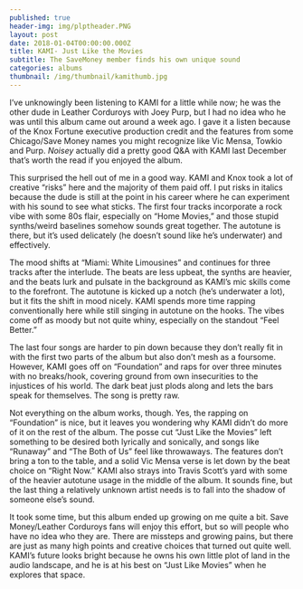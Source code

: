 ```yaml
---
published: true
header-img: img/plptheader.PNG
layout: post
date: 2018-01-04T00:00:00.000Z
title: KAMI- Just Like the Movies
subtitle: The SaveMoney member finds his own unique sound
categories: albums
thumbnail: /img/thumbnail/kamithumb.jpg
---
```


<p>I&rsquo;ve unknowingly been listening to KAMI for a little while now; he was the other dude in Leather Corduroys with Joey Purp,&nbsp;but I had no idea who he was until this album came out around a week ago. I gave it a listen because of the Knox Fortune executive production credit and the features from some Chicago/Save Money names you might recognize like Vic Mensa, Towkio and Purp.&nbsp;<em>Noisey&nbsp;</em>actually did a pretty good Q&amp;A with KAMI last December that&rsquo;s worth the read if you enjoyed the album.</p>
<p>This surprised the hell out of me in a good way. KAMI and Knox took a lot of creative &ldquo;risks&rdquo; here and the majority of them paid off. I put risks in italics because the dude is still at the point in his career where he can experiment with his sound to see what sticks. The first four tracks incorporate a rock vibe with some 80s flair, especially on &ldquo;Home Movies,&rdquo; and those stupid synths/weird baselines somehow sounds great together. The autotune is there, but it&rsquo;s used delicately (he doesn&rsquo;t sound like he&rsquo;s underwater) and effectively.</p>
<p>The mood shifts at &ldquo;Miami: White Limousines&rdquo; and continues for three tracks after the interlude. The beats are less upbeat, the synths are heavier, and the beats lurk and pulsate in the background as KAMI&rsquo;s mic skills come to the forefront. The autotune is kicked up a notch (he&rsquo;s underwater a lot), but it fits the shift in mood nicely. KAMI spends more time rapping conventionally here while still singing in autotune on the hooks. The vibes come off as moody but not quite whiny, especially on the standout &ldquo;Feel Better.&rdquo;</p>
<p>The last four songs are harder to pin down because they don&rsquo;t really fit in with the first two parts of the album but also don&rsquo;t mesh as a foursome. However, KAMI goes off on &ldquo;Foundation&rdquo; and raps for over three minutes with no breaks/hook, covering ground from own insecurities to the injustices of his world. The dark beat just plods along and lets the bars speak for themselves. The song is pretty raw.</p>
<p>Not everything on the album works, though. Yes, the rapping on &ldquo;Foundation&rdquo; is nice, but it leaves you wondering why KAMI didn&rsquo;t do more of it on the rest of the album. The posse cut &ldquo;Just Like the Movies&rdquo; left something to be desired both lyrically and sonically, and songs like &ldquo;Runaway&rdquo; and &ldquo;The Both of Us&rdquo; feel like throwaways. The features don&rsquo;t bring a ton to the table, and a solid Vic Mensa verse is let down by the beat choice on &ldquo;Right Now.&rdquo; KAMI also strays into Travis Scott&rsquo;s yard with some of the heavier autotune usage in the middle of the album. It sounds fine, but the last thing a relatively unknown artist needs is to fall into the shadow of someone else&rsquo;s sound.</p>
<p>It took some time, but this album ended up growing on me quite a bit. Save Money/Leather Corduroys fans will enjoy this effort, but so will people who have no idea who they are. There are missteps and growing pains, but there are just as many high points and creative choices that turned out quite well. KAMI&rsquo;s future looks bright because he owns his own little plot of land in the audio landscape, and he is at his best on &ldquo;Just Like Movies&rdquo; when he explores that space.</p>
